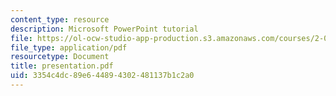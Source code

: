 ```yaml
---
content_type: resource
description: Microsoft PowerPoint tutorial
file: https://ol-ocw-studio-app-production.s3.amazonaws.com/courses/2-000-how-and-why-machines-work-spring-2002/3354c4dc89e644894302481137b1c2a0_presentation.pdf
file_type: application/pdf
resourcetype: Document
title: presentation.pdf
uid: 3354c4dc-89e6-4489-4302-481137b1c2a0
---
```

